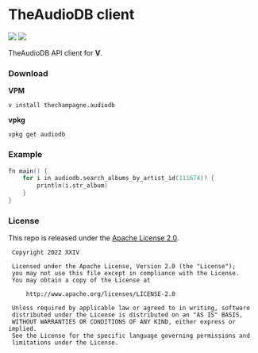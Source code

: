 # TheAudioDB client

[![](https://img.shields.io/github/v/tag/thechampagne/audiodb-v?label=version)](https://github.com/thechampagne/audiodb-v/releases/latest) [![](https://img.shields.io/github/license/thechampagne/audiodb-v)](https://github.com/thechampagne/audiodb-v/blob/main/LICENSE)

TheAudioDB API client for **V**.

### Download

**VPM**
```
v install thechampagne.audiodb
```
**vpkg**
```
vpkg get audiodb
```

### Example

```v
fn main() {
	for i in audiodb.search_albums_by_artist_id(111674)? {
		println(i.str_album)
	}
}
```

### License

This repo is released under the [Apache License 2.0](https://github.com/thechampagne/audiodb-v/blob/main/LICENSE).

```
 Copyright 2022 XXIV

 Licensed under the Apache License, Version 2.0 (the "License");
 you may not use this file except in compliance with the License.
 You may obtain a copy of the License at

     http://www.apache.org/licenses/LICENSE-2.0

 Unless required by applicable law or agreed to in writing, software
 distributed under the License is distributed on an "AS IS" BASIS,
 WITHOUT WARRANTIES OR CONDITIONS OF ANY KIND, either express or implied.
 See the License for the specific language governing permissions and
 limitations under the License.
```